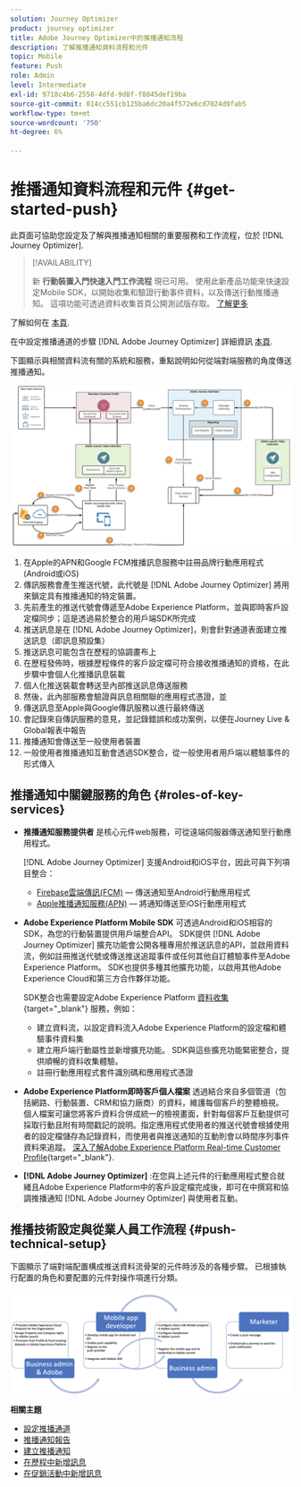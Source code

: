 ```yaml
---
solution: Journey Optimizer
product: journey optimizer
title: Adobe Journey Optimizer中的推播通知流程
description: 了解推播通知資料流程和元件
topic: Mobile
feature: Push
role: Admin
level: Intermediate
exl-id: 9718c4b6-2558-4dfd-9d8f-f8845def19ba
source-git-commit: 014cc551cb125ba6dc20a4f572e6cd7024d9fab5
workflow-type: tm+mt
source-wordcount: '750'
ht-degree: 6%

---
```


# 推播通知資料流程和元件 {#get-started-push}

此頁面可協助您設定及了解與推播通知相關的重要服務和工作流程，位於 [!DNL Journey Optimizer].


>[!AVAILABILITY]
>
>新 **行動裝置入門快速入門工作流程** 現已可用。 使用此新產品功能來快速設定Mobile SDK，以開始收集和驗證行動事件資料，以及傳送行動推播通知。 這項功能可透過資料收集首頁公開測試版存取。 [了解更多](mobile-onboarding-wf.md)

了解如何在 [本頁](create-push.md).

在中設定推播通道的步驟 [!DNL Adobe Journey Optimizer] 詳細資訊 [本頁](push-configuration.md).

下圖顯示與相關資料流有關的系統和服務，重點說明如何從端對端服務的角度傳送推播通知。

![](assets/push-flow.png)

1. 在Apple的APN和Google FCM推播訊息服務中註冊品牌行動應用程式(Android或iOS)
1. 傳訊服務會產生推送代號，此代號是 [!DNL Adobe Journey Optimizer] 將用來鎖定具有推播通知的特定裝置。
1. 先前產生的推送代號會傳遞至Adobe Experience Platform，並與即時客戶設定檔同步；這是透過易於整合的用戶端SDK所完成
1. 推送訊息是在 [!DNL Adobe Journey Optimizer]，則會針對通道表面建立推送訊息（即訊息預設集）
1. 推送訊息可能包含在歷程的協調畫布上
1. 在歷程發佈時，根據歷程條件的客戶設定檔可符合接收推播通知的資格，在此步驟中會個人化推播訊息裝載
1. 個人化推送裝載會轉送至內部推送訊息傳送服務
1. 然後，此內部服務會驗證與訊息相關聯的應用程式憑證，並
1. 傳送訊息至Apple與Google傳訊服務以進行最終傳送
1. 會記錄來自傳訊服務的意見，並記錄錯誤和成功案例，以便在Journey Live &amp; Global報表中報告
1. 推播通知會傳送至一般使用者裝置
1. 一般使用者推播通知互動會透過SDK整合，從一般使用者用戶端以體驗事件的形式傳入

## 推播通知中關鍵服務的角色 {#roles-of-key-services}

* **推播通知服務提供者** 是核心元件web服務，可從遠端伺服器傳送通知至行動應用程式。

   [!DNL Adobe Journey Optimizer]  支援Android和iOS平台，因此可與下列項目整合：
   * [Firebase雲端傳訊(FCM)](https://firebase.google.com/docs/cloud-messaging)  — 傳送通知至Android行動應用程式
   * [Apple推播通知服務(APN)](https://developer.apple.com/library/archive/documentation/NetworkingInternet/Conceptual/RemoteNotificationsPG/APNSOverview.html)  — 將通知傳送至iOS行動應用程式

* **Adobe Experience Platform Mobile SDK** 可透過Android和iOS相容的SDK，為您的行動裝置提供用戶端整合API。 SDK提供 [!DNL Adobe Journey Optimizer] 擴充功能會公開各種專用於推送訊息的API，並啟用資料流，例如註冊推送代號或傳送推送追蹤事件或任何其他自訂體驗事件至Adobe Experience Platform。 SDK也提供多種其他擴充功能，以啟用其他Adobe Experience Cloud和第三方合作夥伴功能。

   SDK整合也需要設定Adobe Experience Platform [資料收集](https://experienceleague.adobe.com/docs/experience-platform/tags/home.html){target="_blank"} 服務，例如：

   * 建立資料流，以設定資料流入Adobe Experience Platform的設定檔和體驗事件資料集
   * 建立用戶端行動屬性並新增擴充功能。 SDK與這些擴充功能緊密整合，提供順暢的資料收集體驗。
   * 註冊行動應用程式套件識別碼和應用程式憑證

* **Adobe Experience Platform即時客戶個人檔案**  透過結合來自多個管道（包括網路、行動裝置、CRM和協力廠商）的資料，維護每個客戶的整體檢視。 個人檔案可讓您將客戶資料合併成統一的檢視畫面，針對每個客戶互動提供可採取行動且附有時間戳記的說明。指定應用程式使用者的推送代號會根據使用者的設定檔儲存為記錄資料，而使用者與推送通知的互動則會以時間序列事件資料來追蹤。 [深入了解Adobe Experience Platform Real-time Customer Profile](https://experienceleague.adobe.com/docs/experience-platform/profile/home.html?lang=zh-Hant){target="_blank"}.

* **[!DNL Adobe Journey Optimizer]** :在您與上述元件的行動應用程式整合就緒且Adobe Experience Platform中的客戶設定檔完成後，即可在中撰寫和協調推播通知 [!DNL Adobe Journey Optimizer] 與使用者互動。

## 推播技術設定與從業人員工作流程 {#push-technical-setup}

下圖顯示了端對端配置構成推送資料流骨架的元件時涉及的各種步驟。 已根據執行配置的角色和要配置的元件對操作項進行分類。

![](assets/user-flow.png)

**相關主題**

* [設定推播通道](push-configuration.md)
* [推播通知報告](../reports/journey-global-report.md#push-global)
* [建立推播通知](create-push.md)
* [在歷程中新增訊息](../building-journeys/journeys-message.md)
* [在促銷活動中新增訊息](../campaigns/create-campaign.md)